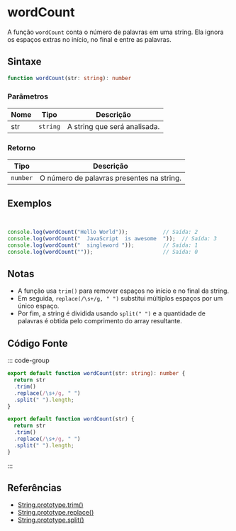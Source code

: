 # wordCount

A função `wordCount` conta o número de palavras em uma string. Ela ignora os espaços extras no início, no final e entre as palavras.

## Sintaxe

```typescript
function wordCount(str: string): number
```

### Parâmetros

| Nome  | Tipo     | Descrição                                          |
|-------|----------|----------------------------------------------------|
| str   | `string` | A string que será analisada.                       |

### Retorno

| Tipo    | Descrição                                      |
|---------|------------------------------------------------|
| `number` | O número de palavras presentes na string.     |

## Exemplos

```typescript


console.log(wordCount("Hello World"));           // Saída: 2
console.log(wordCount("  JavaScript  is awesome  "));  // Saída: 3
console.log(wordCount("  singleword "));         // Saída: 1
console.log(wordCount(""));                      // Saída: 0
```

## Notas

- A função usa `trim()` para remover espaços no início e no final da string.
- Em seguida, `replace(/\s+/g, " ")` substitui múltiplos espaços por um único espaço.
- Por fim, a string é dividida usando `split(" ")` e a quantidade de palavras é obtida pelo comprimento do array resultante.

## Código Fonte

::: code-group
```typescript
export default function wordCount(str: string): number {
  return str
  .trim()
  .replace(/\s+/g, " ")
  .split(" ").length;
}
```

```javascript
export default function wordCount(str) {
  return str
  .trim()
  .replace(/\s+/g, " ")
  .split(" ").length;
}
```
::: 

## Referências

- [String.prototype.trim()](https://developer.mozilla.org/pt-BR/docs/Web/JavaScript/Reference/Global_Objects/String/trim)
- [String.prototype.replace()](https://developer.mozilla.org/pt-BR/docs/Web/JavaScript/Reference/Global_Objects/String/replace)
- [String.prototype.split()](https://developer.mozilla.org/pt-BR/docs/Web/JavaScript/Reference/Global_Objects/String/split)